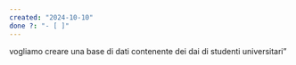 ```yaml
---
created: "2024-10-10"
done ?: "- [ ]"
---
```

vogliamo creare una base di dati contenente dei dai di studenti universitari”
